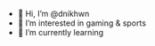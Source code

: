 - 👋 Hi, I’m @dnikhwn
- 👀 I’m interested in gaming & sports
- 🌱 I’m currently learning 

<!---
dnikhwn/dnikhwn is a ✨ special ✨ repository because its `README.md` (this file) appears on your GitHub profile.
You can click the Preview link to take a look at your changes.
--->
